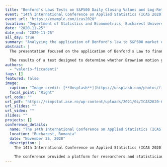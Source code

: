 ```yaml
---
title: "Benford's Laws Tests on S&P500 Daily Closing Values and Log-Returns"
event: "14th International Conference on Applied Statistics (ICAS 2020)"
event_url: "https://example.com/icas2020"
location: "Department of Statistics and Econometrics, Bucharest University of Economic Studies, Bucharest, Romania"
date: "2020-11-25"
date_end: "2020-11-25"
all_day: true
summary: "Analyzing the application of Benford's law to S&P500 market data."
abstract: |
  The presentation focused on the application of Benford's Law to financial time series data, specifically the S&P500 daily closing values and corresponding log-returns. The study, conducted in collaboration with Prof Marcel Ausloos and Dr Gurjeet Dhesi, analysed deviations from Benford's Law to detect anomalies in financial data.

  The results of a test designed to determine whether Brownian motion generates Benford-compliant financial data were also presented. The findings provided a valuable framework for identifying potential irregularities or manipulations in market values, contributing to the broader understanding of financial market dynamics.
authors:
  - "valerio-ficcadenti"
tags: []
featured: false
image:
  caption: "Image credit: [**Unsplash**](https://unsplash.com/photos/financial-data)"
  focal_point: "Right"
url_code: ""
url_pdf: "https://simpstat.ase.ro/wp-content/uploads/2021/04/ICAS2020-Conference-Program-FV.pdf"
url_slides: ""
url_video: ""
slides: ""
projects: []
conference_details:
  name: "The 14th International Conference on Applied Statistics (ICAS 2020)"
  location: "Bucharest, Romania"
  date: "November 25, 2020"
  description: |
    The 14th International Conference on Applied Statistics (ICAS 2020) was hosted virtually by The Bucharest University of Economic Studies, in collaboration with the Department of Statistics and Econometrics, The Romanian Society of Statistics, The Applied Statistics and Econometrics Group, The Statisticians’ Club, and EMOS.

    The conference provided a platform for researchers and statisticians to discuss advancements in applied statistics, with sessions covering a wide range of topics, including Econophysics, Complex Systems, Data Mining, Artificial Intelligence, and Quantitative Methods. Keynote speeches by prominent statisticians, such as Ph.D. Associate Professor Lucian Vișinescu (Texas State University) and Ph.D. Professor Juan Manuel Rodriguez Poo (President of the National Statistical Institute of Spain), highlighted the evolving role of statistics in addressing societal challenges. Parallel sessions facilitated discussions on emerging methodologies and applications in various domains of statistics and econometrics.
---
```

